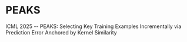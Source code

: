 # PEAKS
ICML 2025 -- PEAKS: Selecting Key Training Examples Incrementally via Prediction Error Anchored by Kernel Similarity
